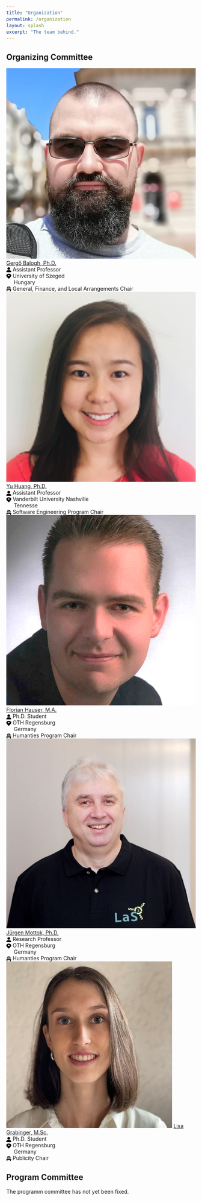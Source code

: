 ```yaml
---
title: "Organization"
permalink: /organization
layout: splash
excerpt: "The team behind."
---
```


## Organizing Committee

<p class="align-center">
<div class="three-column">
    <img class="align-center selfy" alt="gergo-balogh" src="assets/images/gergo_balogh.jpg"/>
    <a class="name" href="https://www.inf.u-szeged.hu/~geryxyz">Gergő Balogh, Ph.D.</a><br/>
    <span class="emph"><img src="assets/images/icon_person.svg" style="vertical-align: middle;" width="13" height="13"> Assistant Professor<br/> 
		       <img src="assets/images/icon_location.svg" style="vertical-align: middle;" width="13" height="13"> University of Szeged<br/>
		       <img src="https://flagcdn.com/16x12/hu.png" style="vertical-align: middle;" width="16" height="12"> Hungary<br/>
		       <img src="assets/images/icon_chair.svg" style="vertical-align: middle;" width="13" height="13"> General, Finance, and Local Arrangements Chair</span>
</div>
<div class="three-column">
    <img class="align-center selfy" alt="yu-huang" src="assets/images/yu_huang.png"/>
    <a class="name" href="https://yuhuang-lab.github.io/">Yu Huang, Ph.D.</a><br/>
    <span class="emph"><img src="assets/images/icon_person.svg" style="vertical-align: middle;" width="13" height="13"> Assistant Professor<br/> 
		       <img src="assets/images/icon_location.svg" style="vertical-align: middle;" width="13" height="13"> Vanderbilt University Nashville<br/>
		       <img src="https://flagcdn.com/16x12/us-tn.png" style="vertical-align: middle;" width="16" height="12"> Tennesse<br/>
		       <img src="assets/images/icon_chair.svg" style="vertical-align: middle;" width="13" height="13"> Software Engineering Program Chair</span>
</div>
<div class="three-column">
    <img class="align-center selfy" alt="florian-hauser" src="assets/images/florian_hauser.png"/>
    <a class="name" href="https://www.las3.de/eyetracking-labor/">Florian Hauser, M.A.</a><br/>
    <span class="emph"><img src="assets/images/icon_person.svg" style="vertical-align: middle;" width="13" height="13"> Ph.D. Student<br/> 
		       <img src="assets/images/icon_location.svg" style="vertical-align: middle;" width="13" height="13"> OTH Regensburg<br/>
		       <img src="https://flagcdn.com/16x12/de.png" style="vertical-align: middle;" width="16" height="12"> Germany<br/>
		       <img src="assets/images/icon_chair.svg" style="vertical-align: middle;" width="13" height="13"> Humanties Program Chair</span>
</div>
<div class="three-column">
    <img class="align-center selfy" alt="juergen-mottok" src="assets/images/juergen_mottok.jpg"/>
    <a class="name" href="https://www.las3.de/eyetracking-labor/">Jürgen Mottok, Ph.D.</a><br/>
    <span class="emph"><img src="assets/images/icon_person.svg" style="vertical-align: middle;" width="13" height="13"> Research Professor<br/> 
		       <img src="assets/images/icon_location.svg" style="vertical-align: middle;" width="13" height="13"> OTH Regensburg<br/>
		       <img src="https://flagcdn.com/16x12/de.png" style="vertical-align: middle;" width="16" height="12"> Germany<br/>
		       <img src="assets/images/icon_chair.svg" style="vertical-align: middle;" width="13" height="13"> Humanties Program Chair</span>
</div>
<div class="three-column">
    <img class="align-center selfy" alt="lisa-grabinger" src="assets/images/lisa_grabinger.jpg"/>
    <a class="name" href="https://www.las3.de/eyetracking-labor/">Lisa Grabinger, M.Sc.</a><br/>
    <span class="emph"><img src="assets/images/icon_person.svg" style="vertical-align: middle;" width="13" height="13"> Ph.D. Student<br/> 
		       <img src="assets/images/icon_location.svg" style="vertical-align: middle;" width="13" height="13"> OTH Regensburg<br/>
		       <img src="https://flagcdn.com/16x12/de.png" style="vertical-align: middle;" width="16" height="12"> Germany<br/>
		       <img src="assets/images/icon_chair.svg" style="vertical-align: middle;" width="13" height="13"> Publicity Chair</span>
</div>
</p>

## Program Committee

The programm committee has not yet been fixed.
